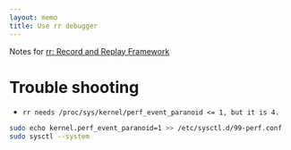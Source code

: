 ```yaml
---
layout: memo
title: Use rr debugger
---
```


Notes for [rr: Record and Replay Framework](https://rr-project.org/)

# Trouble shooting
- `rr needs /proc/sys/kernel/perf_event_paranoid <= 1, but it is 4.`
```sh
sudo echo kernel.perf_event_paranoid=1 >> /etc/sysctl.d/99-perf.conf
sudo sysctl --system
```


